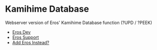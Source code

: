 # Kamihime Database

Webserver version of Eros' Kamihime Database function (?UPD / ?PEEK)

* [Eros Dev](http://erosdev.thegzm.space)
* [Eros Support](http://support.thegzm.space)
* [Add Eros Instead?](http://addbot.thegzm.space)
